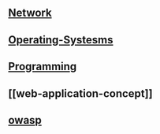 ## [Network](./00-Network/Network.md)
## [Operating-Systesms](./01-Operating-System/Operating-Systems.md)
## [Programming](./02-Programming/Programming.md)
## [[web-application-concept]]
## [owasp](./04-OWASP/owasp.md)
